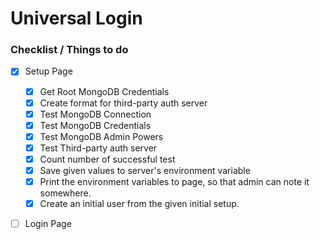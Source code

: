 # Universal Login
### Checklist / Things to do
- [x] Setup Page
  - [x] Get Root MongoDB Credentials
  - [x] Create format for third-party auth server
  - [x] Test MongoDB Connection
  - [x] Test MongoDB Credentials
  - [x] Test MongoDB Admin Powers
  - [x] Test Third-party auth server
  - [x] Count number of successful test
  - [x] Save given values to server's environment variable
  - [x] Print the environment variables to page, so that admin
        can note it somewhere.
  - [x] Create an initial user from the given initial
        setup.
- [ ] Login Page


